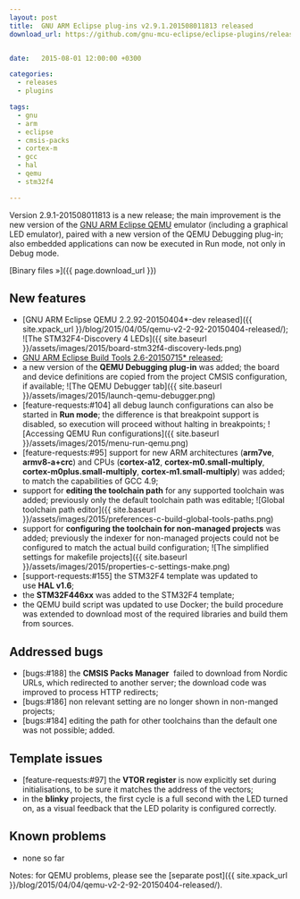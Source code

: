 ```yaml
---
layout: post
title:  GNU ARM Eclipse plug-ins v2.9.1.201508011813 released
download_url: https://github.com/gnu-mcu-eclipse/eclipse-plugins/releases/tag/v2.9.1.201508011813


date:   2015-08-01 12:00:00 +0300

categories:
  - releases
  - plugins

tags:
  - gnu
  - arm
  - eclipse
  - cmsis-packs
  - cortex-m
  - gcc
  - hal
  - qemu
  - stm32f4

---
```


Version 2.9.1-201508011813 is a new release; the main improvement is the new version of the [GNU ARM Eclipse QEMU](https://gnu-mcu-eclipse.github.io/qemu/) emulator (including a graphical LED emulator), paired with a new version of the QEMU Debugging plug-in; also embedded applications can now be executed in Run mode, not only in Debug mode.

[Binary files »]({{ page.download_url }})

## New features

- [GNU ARM Eclipse QEMU 2.2.92-20150404*-dev released]({{ site.xpack_url }}/blog/2015/04/05/qemu-v2-2-92-20150404-released/);
  ![The STM32F4-Discovery 4 LEDs]({{ site.baseurl }}/assets/images/2015/board-stm32f4-discovery-leds.png)
- [GNU ARM Eclipse Build Tools 2.6-20150715* released](https://github.com/gnu-mcu-eclipse/windows-build-tools/wiki/Release-v2.6-20150715);
- a new version of the **QEMU Debugging plug-in** was added; the board and device definitions are copied from the project CMSIS configuration, if available;
  ![The QEMU Debugger tab]({{ site.baseurl }}/assets/images/2015/launch-qemu-debugger.png)
- [feature-requests:#104] all debug launch configurations can also be started in **Run mode**; the difference is that breakpoint support is disabled, so execution will proceed without halting in breakpoints;
  ![Accessing QEMU Run configurations]({{ site.baseurl }}/assets/images/2015/menu-run-qemu.png)
- [feature-requests:#95] support for new ARM architectures (**arm7ve**, **armv8-a+crc**) and CPUs (**cortex-a12**, **cortex-m0.small-multiply**, **cortex-m0plus.small-multiply**, **cortex-m1.small-multiply**) was added; to match the capabilities of GCC 4.9;
- support for **editing the toolchain path** for any supported toolchain was added; previously only the default toolchain path was editable;
  ![Global toolchain path editor]({{ site.baseurl }}/assets/images/2015/preferences-c-build-global-tools-paths.png)
- support for **configuring the toolchain for non-managed projects** was added; previously the indexer for non-managed projects could not be configured to match the actual build configuration;
  ![The simplified settings for makefile projects]({{ site.baseurl }}/assets/images/2015/properties-c-settings-make.png)
- [support-requests:#155] the STM32F4 template was updated to use **HAL v1.6**;
- the **STM32F446xx** was added to the STM32F4 template;
- the QEMU build script was updated to use Docker; the build procedure was extended to download most of the required libraries and build them from sources.

## Addressed bugs

- [bugs:#188] the **CMSIS Packs Manager**  failed to download from Nordic URLs, which redirected to another server; the download code was improved to process HTTP redirects;
- [bugs:#186] non relevant setting are no longer shown in non-manged projects;
- [bugs:#184] editing the path for other toolchains than the default one was not possible; added.

## Template issues

- [feature-requests:#97] the **VTOR register** is now explicitly set during initialisations, to be sure it matches the address of the vectors;
- in the **blinky** projects, the first cycle is a full second with the LED turned on, as a visual feedback that the LED polarity is configured correctly.

## Known problems

- none so far

Notes: for QEMU problems, please see the [separate post]({{ site.xpack_url }}/blog/2015/04/04/qemu-v2-2-92-20150404-released/).
